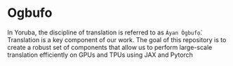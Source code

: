 # Ogbufo

In Yoruba, the discipline of translation is referred to as `Áyan Ògbufọ̀`. Translation is a key component of our work. The goal of this repository is to create a robust set of components that allow us to perform large-scale translation efficiently on GPUs and TPUs using JAX and Pytorch
